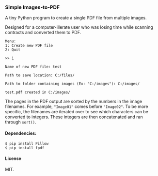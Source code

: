 ### Simple Images-to-PDF

A tiny Python program to create a single PDF file from multiple images.

Designed for a computer-illerate user who was losing time while scanning contracts and converted them to PDF.

```
Menu:
1: Create new PDF file
2: Quit

>> 1

Name of new PDF file: test

Path to save location: C:/files/

Path to folder containing images (Ex: "C:/images"): C:/images/

test.pdf created in C:/images/
```

The pages in the PDF output are sorted by the numbers in the image filenames. For example, `"Image01"` comes before `"Image02"`. To be more specific, the filenames are iterated over to see which characters can be converted to integers. These integers are then concatenated and ran through `sort()`.

#### Dependencies:
```
$ pip install Pillow
$ pip install fpdf
```

#### License

MIT.
